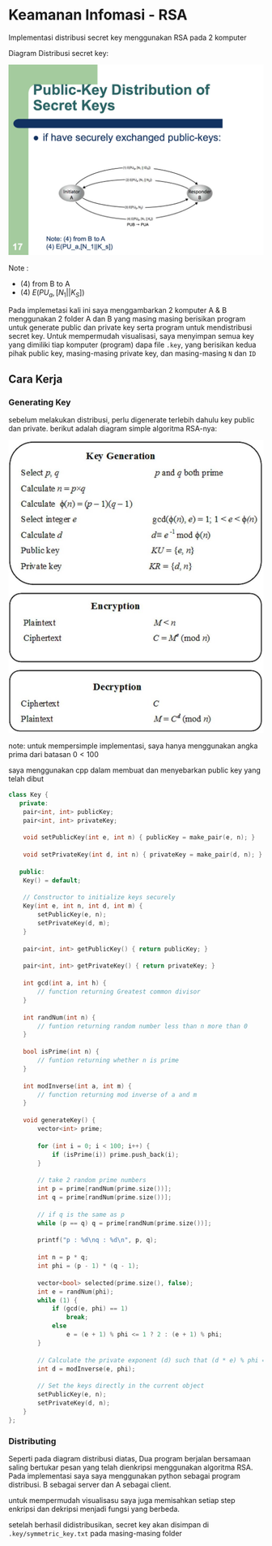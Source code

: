 # Keamanan Infomasi - RSA

Implementasi distribusi secret key menggunakan RSA pada 2 komputer

Diagram Distribusi secret key:

![diagram](images/diagram.jpg)

Note :
* (4) from B to A
* (4) $E(PU_a,[N_1 || K_S])$

Pada implemetasi kali ini saya menggambarkan 2 komputer A & B menggunakan 2 folder A dan B yang masing masing berisikan program untuk generate public dan private key serta program untuk mendistribusi secret key. Untuk mempermudah visualisasi, saya menyimpan semua key yang dimiliki tiap komputer (program) dapa file `.key`, yang berisikan kedua pihak public key, masing-masing private key, dan masing-masing `N` dan `ID`

## Cara Kerja

### Generating Key

sebelum melakukan distribusi, perlu digenerate terlebih dahulu key public dan private. berikut adalah diagram simple algoritma RSA-nya:

![rsa](images/rsa.png)

note: untuk mempersimple implementasi, saya hanya menggunakan angka prima dari batasan $0 < 100$

saya menggunakan cpp dalam membuat dan menyebarkan public key yang telah dibut

```cpp
class Key {
   private:
    pair<int, int> publicKey;
    pair<int, int> privateKey;

    void setPublicKey(int e, int n) { publicKey = make_pair(e, n); }

    void setPrivateKey(int d, int n) { privateKey = make_pair(d, n); }

   public:
    Key() = default;

    // Constructor to initialize keys securely
    Key(int e, int n, int d, int m) {
        setPublicKey(e, n);
        setPrivateKey(d, m);
    }

    pair<int, int> getPublicKey() { return publicKey; }

    pair<int, int> getPrivateKey() { return privateKey; }

    int gcd(int a, int h) {
        // function returning Greatest common divisor
    }

    int randNum(int n) { 
        // funtion returning random number less than n more than 0
    }

    bool isPrime(int n) {
        // funtion returning whether n is prime
    }

    int modInverse(int a, int m) {
        // function returning mod inverse of a and m
    }

    void generateKey() {
        vector<int> prime;

        for (int i = 0; i < 100; i++) {
            if (isPrime(i)) prime.push_back(i);
        }

        // take 2 random prime numbers
        int p = prime[randNum(prime.size())];
        int q = prime[randNum(prime.size())];

        // if q is the same as p
        while (p == q) q = prime[randNum(prime.size())];

        printf("p : %d\nq : %d\n", p, q);

        int n = p * q;
        int phi = (p - 1) * (q - 1);

        vector<bool> selected(prime.size(), false);
        int e = randNum(phi);
        while (1) {
            if (gcd(e, phi) == 1)
                break;
            else
                e = (e + 1) % phi <= 1 ? 2 : (e + 1) % phi;
        }

        // Calculate the private exponent (d) such that (d * e) % phi = 1
        int d = modInverse(e, phi);

        // Set the keys directly in the current object
        setPublicKey(e, n);
        setPrivateKey(d, n);
    }
};
```
### Distributing

Seperti pada diagram distribusi diatas, Dua program berjalan bersamaan saling bertukar pesan yang telah dienkripsi menggunakan algoritma RSA. Pada implementasi saya saya menggunakan python sebagai program distribusi. B sebagai server dan A sebagai client.

untuk mempermudah visualisasu saya juga memisahkan setiap step enkripsi dan dekripsi menjadi fungsi yang berbeda. 

setelah berhasil didistribusikan, secret key akan disimpan di `.key/symmetric_key.txt` pada masing-masing folder



